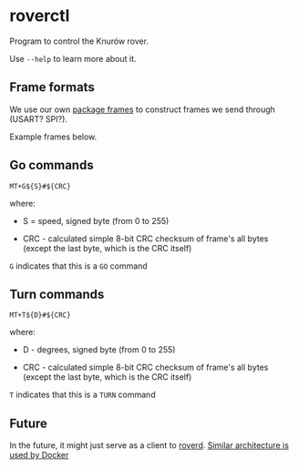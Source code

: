 # roverctl

Program to control the Knurów rover.

Use `--help` to learn more about it.

## Frame formats

We use our own [package frames](https://github.com/knei-knurow/lidar-tools/tree/master/frames) to construct frames we send through <interface> (USART? SPI?).

Example frames below.

## Go commands

`MT+G${S}#${CRC}`

where:

- S = speed, signed byte (from 0 to 255)

- CRC - calculated simple 8-bit CRC checksum of frame's all bytes (except the last byte, which is the CRC itself)

`G` indicates that this is a `GO` command

## Turn commands

`MT+T${D}#${CRC}`

where:

- D - degrees, signed byte (from 0 to 255)

- CRC - calculated simple 8-bit CRC checksum of frame's all bytes (except the last byte, which is the CRC itself)

`T` indicates that this is a `TURN` command

## Future

In the future, it might just serve as a client to [roverd](https://github.com/knei-knurow/roverd).
[Similar architecture is used by Docker](https://docs.docker.com/get-started/overview/#docker-architecture)
